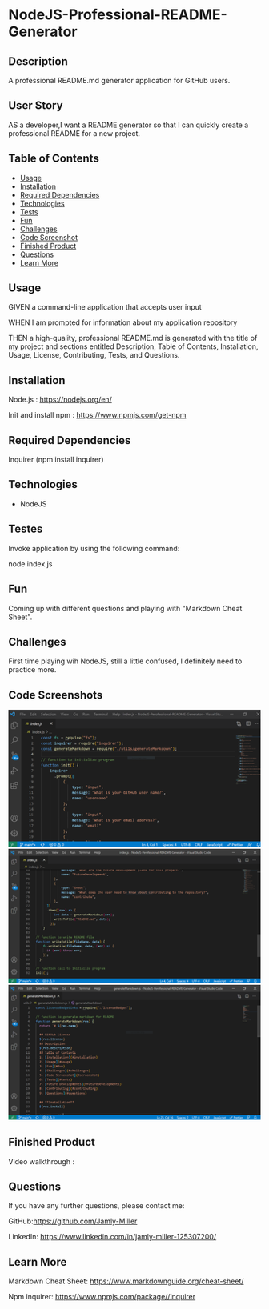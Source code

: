 # NodeJS-Professional-README-Generator

## Description

A professional README.md generator application for GitHub users.


## User Story

AS a developer,I want a README generator so that I can quickly create a professional README for a new project.

 


## Table of Contents


* [Usage](#usage)
* [Installation](#installation)
* [Required Dependencies](#dependencies)
* [Technologies](#technologies)
* [Tests](#tests)
* [Fun](#fun)
* [Challenges](#challenges)
* [Code Screenshot](#screenshot)
* [Finished Product](#finished-product)
* [Questions](#questions)
* [Learn More](#learn-more)


## Usage

GIVEN a command-line application that accepts user input

WHEN I am prompted for information about my application repository

THEN a high-quality, professional README.md is generated with the title of my project and sections entitled Description, Table of Contents, Installation, Usage, License, Contributing, Tests, and Questions.


## **Installation**

Node.js : https://nodejs.org/en/

Init and install npm : https://www.npmjs.com/get-npm


## **Required Dependencies**

Inquirer (npm install inquirer)


## Technologies

* NodeJS


## Testes

Invoke application by using the following command:

node index.js


## Fun

Coming up with different questions and playing with "Markdown Cheat Sheet".


##  Challenges

First time playing wih NodeJS, still a little confused, I definitely need to practice more.


## Code Screenshots

![index.js](./utils/indexJS.PNG)
![index2.js](./utils/indexJS2.PNG)
![generateMarkdown.js](./utils/generateMarkdownJS.png)

## Finished Product

Video walkthrough : 


## Questions

If you have any further questions, please contact me:

GitHub:https://github.com/Jamly-Miller

LinkedIn: https://www.linkedin.com/in/jamly-miller-125307200/


## Learn More

Markdown Cheat Sheet: https://www.markdownguide.org/cheat-sheet/

Npm inquirer: https://www.npmjs.com/package//inquirer
